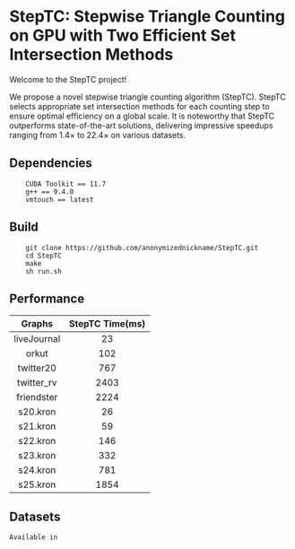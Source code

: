 
# StepTC: Stepwise Triangle Counting on GPU with Two Efficient Set Intersection Methods
Welcome to the StepTC project!

We propose a novel stepwise triangle counting algorithm (StepTC). StepTC selects appropriate set intersection methods for each counting step to ensure optimal efficiency on a global scale. It is noteworthy that StepTC outperforms state-of-the-art solutions, delivering impressive speedups ranging from 1.4× to 22.4× on various datasets.

## Dependencies
```
    CUDA Toolkit == 11.7 
    g++ == 9.4.0
    vmtouch == latest
```


## Build
```
    git clone https://github.com/anonymizednickname/StepTC.git
    cd StepTC
    make
    sh run.sh
```

## Performance

| Graphs | StepTC Time(ms) |
| :---: | :---: |
| liveJournal  | 23    |
| orkut        | 102   |
| twitter20    | 767   |
| twitter_rv   | 2403  |
| friendster   | 2224  |
| s20.kron     | 26    |
| s21.kron     | 59    |
| s22.kron     | 146   |
| s23.kron     | 332   |
| s24.kron     | 781   |
| s25.kron     | 1854  |

## Datasets
    Available in 
